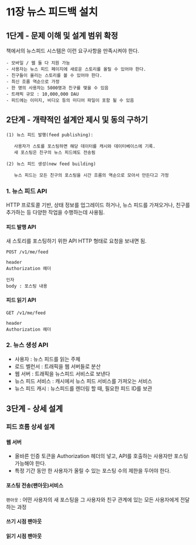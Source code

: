 # 11장 뉴스 피드백 설치

## 1단계 - 문제 이해 및 설계 범위 확정

책에서의 뉴스피드 시스템은 이런 요구사항을 만족시켜야 한다.

```
- 모바일 / 웹 둘 다 지원 가능
- 사용자는 뉴스 피드 페이지에 새로운 스토리를 올릴 수 있어야 한다.
- 친구들이 올리는 스토리를 볼 수 있어야 한다.
- 최신 흐름 역순으로 가정
- 한 명의 사용자는 5000명과 친구를 맺을 수 있음
- 트래픽 규모 : 10,000,000 DAU
- 피드에는 이미지, 비디오 등의 미디어 파일이 포함 될 수 있음
```

## 2단계 - 개략적인 설계안 제시 및 동의 구하기

```
(1) 뉴스 피드 발행(feed publishing):

   사용자가 스토를 포스팅하면 해당 데이터를 캐시와 데이터베이스에 기록.
   새 포스팅은 친구의 뉴스 피드에도 전송됨

(2) 뉴스 피드 생성(new feed building)

   뉴스 피드는 모든 친구의 포스팅을 시간 흐름의 역순으로 모아서 만든다고 가정
```

### 1. 뉴스 피드 API

HTTP 프로토콜 기반, 상태 정보를 업그레이드 하거나, 뉴스 피드를 가져오거나, 친구를 추가하는 등 다양한 작업을 수행하는데 사용됨.

#### 피드 발행 API

새 스토리를 포스팅하기 위한 API HTTP 형태로 요청을 보내면 됨.

```
POST /v1/me/feed

header
Authorization 헤더

인자
body : 포스팅 내용
```

#### 피드 읽기 API

```
GET /v1/me/feed

header 
Authorization 헤더
```

### 2. 뉴스 생성 API

- 사용자 : 뉴스 피드를 읽는 주체   
- 로드 벨런서 : 트래픽을 웹 서버들로 분산   
- 웹 서버 : 트래픽을 뉴스피드 서비스로 보낸다   
- 뉴스 피드 서비스 : 캐시에서 뉴스 피드 서비스를 가져오는 서비스
- 뉴스 피드 캐시 : 뉴스피드를 렌더링 할 때, 필요한 피드 ID를 보관

## 3단계 - 상세 설계

### 피드 흐름 상세 설계

#### 웹 서버

- 올바른 인증 토큰을 Authorization 헤더의 넣고, API를 호출하는 사용자만 포스팅 가능해야 한다.
- 특정 기간 동안 한 사용자가 올릴 수 있는 포스팅 수의 제한을 두어야 한다.

#### 포스팅 전송(팬아웃)서비스

`팬아웃` : 어떤 사용자의 새 포스팅을 그 사용자와 친구 관계에 있는 모든 사용자에게 전달하는 과정

#### 쓰기 시점 팬아웃

#### 읽기 시점 팬아웃
